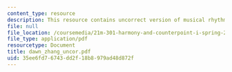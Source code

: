 ```yaml
---
content_type: resource
description: This resource contains uncorrect version of musical rhythm.
file: null
file_location: /coursemedia/21m-301-harmony-and-counterpoint-i-spring-2005/35ee6fd76743dd2f18b8979ad48d872f_dawn_zhang_uncor.pdf
file_type: application/pdf
resourcetype: Document
title: dawn_zhang_uncor.pdf
uid: 35ee6fd7-6743-dd2f-18b8-979ad48d872f
---
```

